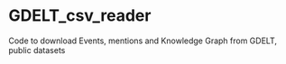 # GDELT_csv_reader
Code to download Events, mentions and Knowledge Graph from GDELT, public datasets
